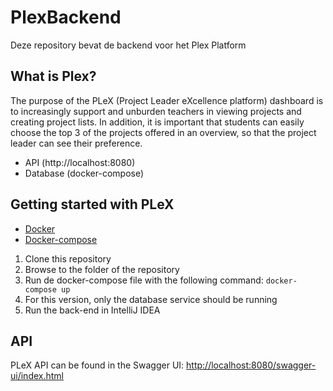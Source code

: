 # PlexBackend

Deze repository bevat de backend voor het Plex Platform


## What is Plex?
The purpose of the PLeX (Project Leader eXcellence platform) dashboard is to increasingly support and unburden teachers in viewing projects and creating project lists. In addition, it is important that students can easily choose the top 3 of the projects offered in an overview, so that the project leader can see their preference.

* API (http://localhost:8080)
* Database (docker-compose)

## Getting started with PLeX

* [Docker](https://docs.docker.com/get-docker/)
* [Docker-compose](https://docs.docker.com/compose/install)

1. Clone this repository
2. Browse to the folder of the repository
3. Run de docker-compose file with the following command: <code>docker-compose up</code>
4. For this version, only the database service should be running
5. Run the back-end in IntelliJ IDEA

## API
PLeX API can be found in the Swagger UI:
[http://localhost:8080/swagger-ui/index.html](http://localhost:8080/swagger-ui/index.html)


